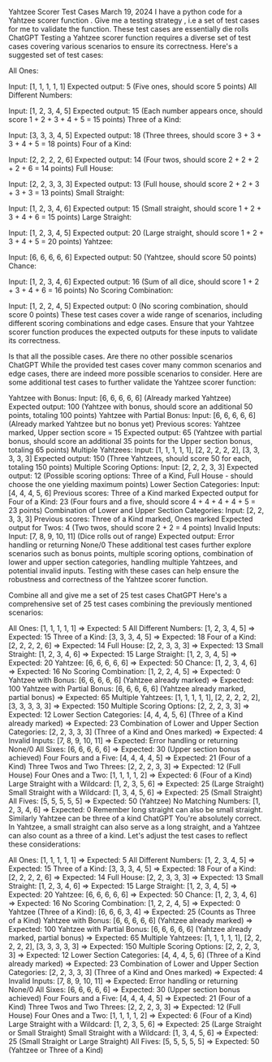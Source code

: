 Yahtzee Scorer Test Cases
March 19, 2024
I have a python code for a Yahtzee scorer function . Give me a testing strategy , i.e a set of test cases for me to validate the function. These test cases are essentially die rolls
ChatGPT
Testing a Yahtzee scorer function requires a diverse set of test cases covering various scenarios to ensure its correctness. Here's a suggested set of test cases:

All Ones:

Input: [1, 1, 1, 1, 1]
Expected output: 5 (Five ones, should score 5 points)
All Different Numbers:

Input: [1, 2, 3, 4, 5]
Expected output: 15 (Each number appears once, should score 1 + 2 + 3 + 4 + 5 = 15 points)
Three of a Kind:

Input: [3, 3, 3, 4, 5]
Expected output: 18 (Three threes, should score 3 + 3 + 3 + 4 + 5 = 18 points)
Four of a Kind:

Input: [2, 2, 2, 2, 6]
Expected output: 14 (Four twos, should score 2 + 2 + 2 + 2 + 6 = 14 points)
Full House:

Input: [2, 2, 3, 3, 3]
Expected output: 13 (Full house, should score 2 + 2 + 3 + 3 + 3 = 13 points)
Small Straight:

Input: [1, 2, 3, 4, 6]
Expected output: 15 (Small straight, should score 1 + 2 + 3 + 4 + 6 = 15 points)
Large Straight:

Input: [1, 2, 3, 4, 5]
Expected output: 20 (Large straight, should score 1 + 2 + 3 + 4 + 5 = 20 points)
Yahtzee:

Input: [6, 6, 6, 6, 6]
Expected output: 50 (Yahtzee, should score 50 points)
Chance:

Input: [1, 2, 3, 4, 6]
Expected output: 16 (Sum of all dice, should score 1 + 2 + 3 + 4 + 6 = 16 points)
No Scoring Combination:

Input: [1, 2, 2, 4, 5]
Expected output: 0 (No scoring combination, should score 0 points)
These test cases cover a wide range of scenarios, including different scoring combinations and edge cases. Ensure that your Yahtzee scorer function produces the expected outputs for these inputs to validate its correctness.

Is that all the possible cases. Are there no other possible scenarios
ChatGPT
While the provided test cases cover many common scenarios and edge cases, there are indeed more possible scenarios to consider. Here are some additional test cases to further validate the Yahtzee scorer function:

Yahtzee with Bonus:
Input: [6, 6, 6, 6, 6] (Already marked Yahtzee)
Expected output: 100 (Yahtzee with bonus, should score an additional 50 points, totaling 100 points)
Yahtzee with Partial Bonus:
Input: [6, 6, 6, 6, 6] (Already marked Yahtzee but no bonus yet)
Previous scores: Yahtzee marked, Upper section score = 15
Expected output: 65 (Yahtzee with partial bonus, should score an additional 35 points for the Upper section bonus, totaling 65 points)
Multiple Yahtzees:
Input: [1, 1, 1, 1, 1], [2, 2, 2, 2, 2], [3, 3, 3, 3, 3]
Expected output: 150 (Three Yahtzees, should score 50 for each, totaling 150 points)
Multiple Scoring Options:
Input: [2, 2, 2, 3, 3]
Expected output: 12 (Possible scoring options: Three of a Kind, Full House - should choose the one yielding maximum points)
Lower Section Categories:
Input: [4, 4, 4, 5, 6]
Previous scores: Three of a Kind marked
Expected output for Four of a Kind: 23 (Four fours and a five, should score 4 + 4 + 4 + 4 + 5 = 23 points)
Combination of Lower and Upper Section Categories:
Input: [2, 2, 3, 3, 3]
Previous scores: Three of a Kind marked, Ones marked
Expected output for Twos: 4 (Two twos, should score 2 + 2 = 4 points)
Invalid Inputs:
Input: [7, 8, 9, 10, 11] (Dice rolls out of range)
Expected output: Error handling or returning None/0
These additional test cases further explore scenarios such as bonus points, multiple scoring options, combination of lower and upper section categories, handling multiple Yahtzees, and potential invalid inputs. Testing with these cases can help ensure the robustness and correctness of the Yahtzee scorer function.

Combine all and give me a set of 25 test cases
ChatGPT
Here's a comprehensive set of 25 test cases combining the previously mentioned scenarios:

All Ones: [1, 1, 1, 1, 1] => Expected: 5
All Different Numbers: [1, 2, 3, 4, 5] => Expected: 15
Three of a Kind: [3, 3, 3, 4, 5] => Expected: 18
Four of a Kind: [2, 2, 2, 2, 6] => Expected: 14
Full House: [2, 2, 3, 3, 3] => Expected: 13
Small Straight: [1, 2, 3, 4, 6] => Expected: 15
Large Straight: [1, 2, 3, 4, 5] => Expected: 20
Yahtzee: [6, 6, 6, 6, 6] => Expected: 50
Chance: [1, 2, 3, 4, 6] => Expected: 16
No Scoring Combination: [1, 2, 2, 4, 5] => Expected: 0
Yahtzee with Bonus: [6, 6, 6, 6, 6] (Yahtzee already marked) => Expected: 100
Yahtzee with Partial Bonus: [6, 6, 6, 6, 6] (Yahtzee already marked, partial bonus) => Expected: 65
Multiple Yahtzees: [1, 1, 1, 1, 1], [2, 2, 2, 2, 2], [3, 3, 3, 3, 3] => Expected: 150
Multiple Scoring Options: [2, 2, 2, 3, 3] => Expected: 12
Lower Section Categories: [4, 4, 4, 5, 6] (Three of a Kind already marked) => Expected: 23
Combination of Lower and Upper Section Categories: [2, 2, 3, 3, 3] (Three of a Kind and Ones marked) => Expected: 4
Invalid Inputs: [7, 8, 9, 10, 11] => Expected: Error handling or returning None/0
All Sixes: [6, 6, 6, 6, 6] => Expected: 30 (Upper section bonus achieved)
Four Fours and a Five: [4, 4, 4, 4, 5] => Expected: 21 (Four of a Kind)
Three Twos and Two Threes: [2, 2, 2, 3, 3] => Expected: 12 (Full House)
Four Ones and a Two: [1, 1, 1, 1, 2] => Expected: 6 (Four of a Kind)
Large Straight with a Wildcard: [1, 2, 3, 5, 6] => Expected: 25 (Large Straight)
Small Straight with a Wildcard: [1, 3, 4, 5, 6] => Expected: 25 (Small Straight)
All Fives: [5, 5, 5, 5, 5] => Expected: 50 (Yahtzee)
No Matching Numbers: [1, 2, 3, 4, 6] => Expected: 0
Remember long straight can also be small straight. Similarly Yahtzee can be three of a kind
ChatGPT
You're absolutely correct. In Yahtzee, a small straight can also serve as a long straight, and a Yahtzee can also count as a three of a kind. Let's adjust the test cases to reflect these considerations:

All Ones: [1, 1, 1, 1, 1] => Expected: 5
All Different Numbers: [1, 2, 3, 4, 5] => Expected: 15
Three of a Kind: [3, 3, 3, 4, 5] => Expected: 18
Four of a Kind: [2, 2, 2, 2, 6] => Expected: 14
Full House: [2, 2, 3, 3, 3] => Expected: 13
Small Straight: [1, 2, 3, 4, 6] => Expected: 15
Large Straight: [1, 2, 3, 4, 5] => Expected: 20
Yahtzee: [6, 6, 6, 6, 6] => Expected: 50
Chance: [1, 2, 3, 4, 6] => Expected: 16
No Scoring Combination: [1, 2, 2, 4, 5] => Expected: 0
Yahtzee (Three of a Kind): [6, 6, 6, 3, 4] => Expected: 25 (Counts as Three of a Kind)
Yahtzee with Bonus: [6, 6, 6, 6, 6] (Yahtzee already marked) => Expected: 100
Yahtzee with Partial Bonus: [6, 6, 6, 6, 6] (Yahtzee already marked, partial bonus) => Expected: 65
Multiple Yahtzees: [1, 1, 1, 1, 1], [2, 2, 2, 2, 2], [3, 3, 3, 3, 3] => Expected: 150
Multiple Scoring Options: [2, 2, 2, 3, 3] => Expected: 12
Lower Section Categories: [4, 4, 4, 5, 6] (Three of a Kind already marked) => Expected: 23
Combination of Lower and Upper Section Categories: [2, 2, 3, 3, 3] (Three of a Kind and Ones marked) => Expected: 4
Invalid Inputs: [7, 8, 9, 10, 11] => Expected: Error handling or returning None/0
All Sixes: [6, 6, 6, 6, 6] => Expected: 30 (Upper section bonus achieved)
Four Fours and a Five: [4, 4, 4, 4, 5] => Expected: 21 (Four of a Kind)
Three Twos and Two Threes: [2, 2, 2, 3, 3] => Expected: 12 (Full House)
Four Ones and a Two: [1, 1, 1, 1, 2] => Expected: 6 (Four of a Kind)
Large Straight with a Wildcard: [1, 2, 3, 5, 6] => Expected: 25 (Large Straight or Small Straight)
Small Straight with a Wildcard: [1, 3, 4, 5, 6] => Expected: 25 (Small Straight or Large Straight)
All Fives: [5, 5, 5, 5, 5] => Expected: 50 (Yahtzee or Three of a Kind)
